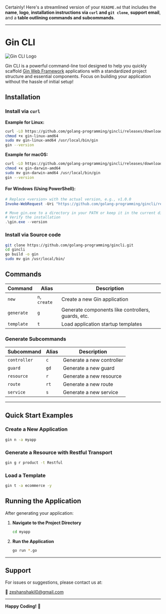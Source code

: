 Certainly! Here's a streamlined version of your `README.md` that includes the **name**, **logo**, **installation instructions via `curl` and `git clone`**, **support email**, and a **table outlining commands and subcommands**.

---

# Gin CLI

![Gin CLI Logo](https://github.com/golang-programming/gincli/assets/your-logo-path)

Gin CLI is a powerful command-line tool designed to help you quickly scaffold [Gin Web Framework](https://gin-gonic.com/) applications with a standardized project structure and essential components. Focus on building your application without the hassle of initial setup!

## Installation

### Install via `curl`

**Example for Linux:**

```bash
curl -LO https://github.com/golang-programming/gincli/releases/download/v1.0.0/gin-linux-amd64
chmod +x gin-linux-amd64
sudo mv gin-linux-amd64 /usr/local/bin/gin
gin --version
```

**Example for macOS:**

```bash
curl -LO https://github.com/golang-programming/gincli/releases/download/v1.0.0/gin-darwin-amd64
chmod +x gin-darwin-amd64
sudo mv gin-darwin-amd64 /usr/local/bin/gin
gin --version
```

#### For Windows (Using PowerShell):

```powershell
# Replace <version> with the actual version, e.g., v1.0.0
Invoke-WebRequest -Uri "https://github.com/golang-programming/gincli/releases/download/<version>/gin-windows-amd64.exe" -OutFile "gin.exe"

# Move gin.exe to a directory in your PATH or keep it in the current directory
# Verify the installation
.\gin.exe --version
```

### Install via Source code

```bash
git clone https://github.com/golang-programming/gincli.git
cd gincli
go build -o gin
sudo mv gin /usr/local/bin/
```


## Commands

| Command    | Alias | Description                                     |
|------------|-------|-------------------------------------------------|
| `new`      | `n`, `create` | Create a new Gin application                     |
| `generate` | `g`   | Generate components like controllers, guards, etc. |
| `template` | `t`   | Load application startup templates               |

### Generate Subcommands

| Subcommand  | Alias | Description                |
|-------------|-------|----------------------------|
| `controller` | `c`   | Generate a new controller    |
| `guard`      | `gd`  | Generate a new guard         |
| `resource`   | `r`   | Generate a new resource      |
| `route`      | `rt`  | Generate a new route         |
| `service`    | `s`   | Generate a new service       |

---

## Quick Start Examples

### Create a New Application

```bash
gin n -a myapp
```

### Generate a Resource with Restful Transport

```bash
gin g r product -t Restful
```

### Load a Template

```bash
gin t -a ecommerce -y
```

## Running the Application

After generating your application:

1. **Navigate to the Project Directory**

   ```bash
   cd myapp
   ```

2. **Run the Application**

   ```bash
   go run *.go
   ```

---

## Support

For issues or suggestions, please contact us at:

📧 [zeshanshakil0@gmail.com](mailto:zeshanshakil0@gmail.com)

---

**Happy Coding!** 🚀